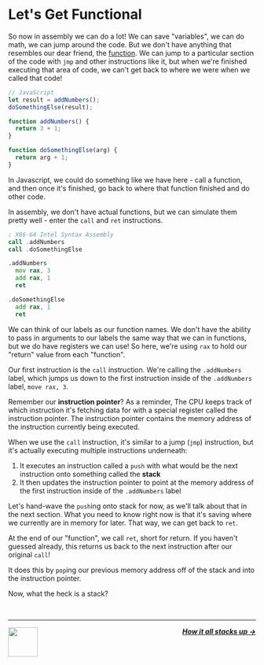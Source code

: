 # Let's Get Functional

So now in assembly we can do a lot! We can save "variables", we can do math, we can jump around the code. But we don't have anything that resembles our dear friend, the [function](https://developer.mozilla.org/en-US/docs/Web/JavaScript/Guide/Functions). We can jump to a particular section of the code with `jmp` and other instructions like it, but when we're finished executing that area of code, we can't get back to where we were when we called that code!

```js
// JavaScript
let result = addNumbers();
doSomethingElse(result);

function addNumbers() {
  return 3 + 1;
}

function doSomethingElse(arg) {
  return arg + 1;
}
```

In Javascript, we could do something like we have here - call a function, and then once it's finished, go back to where that function finished and do other code.

In assembly, we don't have actual functions, but we can simulate them pretty well - enter the `call` and `ret` instructions.

```asm
; X86-64 Intel Syntax Assembly
call .addNumbers
call .doSomethingElse

.addNumbers
  mov rax, 3
  add rax, 1
  ret

.doSomethingElse
  add rax, 1
  ret
```

We can think of our labels as our function names. We don't have the ability to pass in arguments to our labels the same way that we can in functions, but we do have registers we can use! So here, we're using `rax` to hold our "return" value from each "function".

Our first instruction is the `call` instruction. We're calling the `.addNumbers` label, which jumps us down to the first instruction inside of the `.addNumbers` label, `move rax, 3`.

Remember our **instruction pointer**? As a reminder, The CPU keeps track of which instruction it's fetching data for with a special register called the instruction pointer. The instruction pointer contains the memory address of the instruction currently being executed.

When we use the `call` instruction, it's similar to a jump (`jmp`) instruction, but it's actually executing multiple instructions underneath:

1. It executes an instruction called a `push` with what would be the next instruction onto something called the **stack**
1. It then updates the instruction pointer to point at the memory address of the first instruction inside of the `.addNumbers` label

Let's hand-wave the `push`ing onto stack for now, as we'll talk about that in the next section. What you need to know right now is that it's saving where we currently are in memory for later. That way, we can get back to `ret`.

At the end of our "function", we call `ret`, short for return. If you haven't guessed already, this returns us back to the next instruction after our original `call`!

It does this by `pop`ing our previous memory address off of the stack and into the instruction pointer.

Now, what the heck is a stack?

<br />

---

<a href="/guide/writing-code/instructions/loops.md">
  <picture>
    <source media="(prefers-color-scheme: dark)" srcset="https://cloud-5aq8uo1rv-hack-club-bot.vercel.app/0backd.png">
    <img align="left" width="60" src="https://cloud-5v3nvbscw-hack-club-bot.vercel.app/0backl.png" />
  </picture>
</a>

<p align="right">
  <em>
    <b>
      <a href="/guide/writing-code/instructions/stack.md">
         How it all stacks up →
      </a>
    </b>
  </em>
</p>
